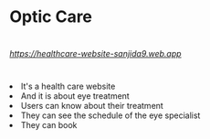 # <h1>Optic Care</h1>

# <h6>https://healthcare-website-sanjida9.web.app</h6>

# <ul>

<li>It's a health care website</li>
<li>And it is about eye treatment </li>
<li>Users can know about their treatment</li>
<li>They can see the schedule of the eye specialist</li>
<li>They can book </li>
</ul>
